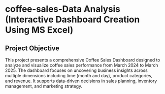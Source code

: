 # coffee-sales-Data Analysis (Interactive Dashboard Creation Using MS Excel)
## Project Objective
This project presents a comprehensive Coffee Sales Dashboard designed to analyze and visualize coffee sales performance from March 2024 to March 2025. The dashboard focuses on uncovering business insights across multiple dimensions including time (month and day), product categories, and revenue. It supports data-driven decisions in sales planning, inventory management, and marketing strategy.
